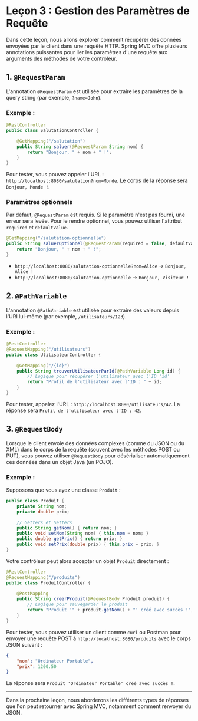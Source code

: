 # Leçon 3 : Gestion des Paramètres de Requête

Dans cette leçon, nous allons explorer comment récupérer des données envoyées par le client dans une requête HTTP. Spring MVC offre plusieurs annotations puissantes pour lier les paramètres d'une requête aux arguments des méthodes de votre contrôleur.

## 1. `@RequestParam`

L'annotation `@RequestParam` est utilisée pour extraire les paramètres de la query string (par exemple, `?name=John`).

### Exemple :

```java
@RestController
public class SalutationController {

    @GetMapping("/salutation")
    public String saluer(@RequestParam String nom) {
        return "Bonjour, " + nom + " !";
    }
}
```

Pour tester, vous pouvez appeler l'URL : `http://localhost:8080/salutation?nom=Monde`. Le corps de la réponse sera `Bonjour, Monde !`.

### Paramètres optionnels

Par défaut, `@RequestParam` est requis. Si le paramètre n'est pas fourni, une erreur sera levée. Pour le rendre optionnel, vous pouvez utiliser l'attribut `required` et `defaultValue`.

```java
@GetMapping("/salutation-optionnelle")
public String saluerOptionnel(@RequestParam(required = false, defaultValue = "Visiteur") String nom) {
    return "Bonjour, " + nom + " !";
}
```
- `http://localhost:8080/salutation-optionnelle?nom=Alice` -> `Bonjour, Alice !`
- `http://localhost:8080/salutation-optionnelle` -> `Bonjour, Visiteur !`

## 2. `@PathVariable`

L'annotation `@PathVariable` est utilisée pour extraire des valeurs depuis l'URI lui-même (par exemple, `/utilisateurs/123`).

### Exemple :

```java
@RestController
@RequestMapping("/utilisateurs")
public class UtilisateurController {

    @GetMapping("/{id}")
    public String trouverUtilisateurParId(@PathVariable Long id) {
        // Logique pour récupérer l'utilisateur avec l'ID 'id'
        return "Profil de l'utilisateur avec l'ID : " + id;
    }
}
```

Pour tester, appelez l'URL : `http://localhost:8080/utilisateurs/42`. La réponse sera `Profil de l'utilisateur avec l'ID : 42`.

## 3. `@RequestBody`

Lorsque le client envoie des données complexes (comme du JSON ou du XML) dans le corps de la requête (souvent avec les méthodes POST ou PUT), vous pouvez utiliser `@RequestBody` pour désérialiser automatiquement ces données dans un objet Java (un POJO).

### Exemple :

Supposons que vous ayez une classe `Produit` :

```java
public class Produit {
    private String nom;
    private double prix;

    // Getters et Setters
    public String getNom() { return nom; }
    public void setNom(String nom) { this.nom = nom; }
    public double getPrix() { return prix; }
    public void setPrix(double prix) { this.prix = prix; }
}
```

Votre contrôleur peut alors accepter un objet `Produit` directement :

```java
@RestController
@RequestMapping("/produits")
public class ProduitController {

    @PostMapping
    public String creerProduit(@RequestBody Produit produit) {
        // Logique pour sauvegarder le produit
        return "Produit '" + produit.getNom() + "' créé avec succès !";
    }
}
```

Pour tester, vous pouvez utiliser un client comme `curl` ou Postman pour envoyer une requête POST à `http://localhost:8080/produits` avec le corps JSON suivant :

```json
{
    "nom": "Ordinateur Portable",
    "prix": 1200.50
}
```

La réponse sera `Produit 'Ordinateur Portable' créé avec succès !`.

---

Dans la prochaine leçon, nous aborderons les différents types de réponses que l'on peut retourner avec Spring MVC, notamment comment renvoyer du JSON.
